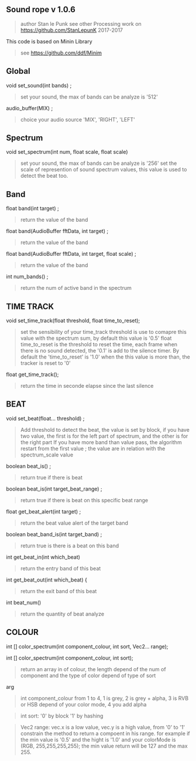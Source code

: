
Sound rope
v 1.0.6
--
>author Stan le Punk
>see other Processing work on https://github.com/StanLepunK
>2017-2017


This code is based on Minin Library
>see https://github.com/ddf/Minim

Global
--
void set_sound(int bands) ;
>set your sound, the max of bands can be analyze is '512'

audio_buffer(MIX) ;
>choice your audio source 'MIX', 'RIGHT', 'LEFT'



Spectrum
--
void set_spectrum(int num, float scale, float scale)
>set your sound, the max of bands can be analyze is '256'
>set the scale of represention of sound spectrum values, this value is used to detect the beat too.





Band
--
float band(int target) ;
>return the value of the band

float band(AudioBuffer fftData, int target) ;
>return the value of the band

float band(AudioBuffer fftData, int target, float scale) ;
>return the value of the band

int num_bands() ;
>return the num of active band in the spectrum









TIME TRACK
--
void set_time_track(float threshold, float time_to_reset);
>set the sensibility of your time_track
>threshold is use to comapre this value with the spectrum sum, by default this value is '0.5'
>float time_to_reset is the threshold to reset the time, each frame when there is no sound detected, the '0.1' is add to the silence timer. By default the 'time_to_reset' is '1.0' when the this value is more than, the tracker is reset to '0'

float get_time_track();
>return the time in seconde elapse since the last silence









BEAT
--
void set_beat(float... threshold) ;
>Add threshold to detect the beat, the value is set by block, if you have two value, the first is for the left part of spectrum, and the other is for the right part
>If you have more band than value pass, the algorithm restart from the first value ; the value are in relation with the spectrum_scale value


boolean beat_is() ;
>return true if there is beat

boolean beat_is(int target_beat_range) ;
>return true if there is beat on this specific beat range


float get_beat_alert(int target) ;
>return the beat value alert of the target band


boolean beat_band_is(int target_band) ;
>return true is there is a beat on this band

int get_beat_in(int which_beat) 
>return the entry band of this beat

int get_beat_out(int which_beat) {
>return the exit band of this beat

int beat_num()
>return the quantity of beat analyze




COLOUR
--
int [] color_spectrum(int component_colour, int sort, Vec2... range);

int [] color_spectrum(int component_colour, int sort);
>return an array in of colour, the length depend of the num of component and the type of color depend of type of sort

arg
>int component_colour from 1 to 4, 1 is grey, 2 is grey + alpha, 3 is RVB or HSB depend of your color mode, 4 you add alpha

>int sort:
'0' by block
'1' by hashing

>Vec2 range: vec.x is a low value, vec.y is a high value, from '0' to '1' constrain the method to return a compoent in his range. for example if the min value is '0.5' and the hight is '1.0' and your colorMode is (RGB, 255,255,255,255); the min value return will be 127 and the max 255.





